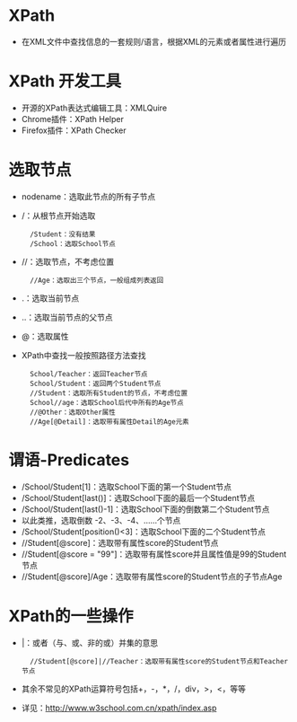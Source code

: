 # XPath
- 在XML文件中查找信息的一套规则/语言，根据XML的元素或者属性进行遍历

# XPath 开发工具
- 开源的XPath表达式编辑工具：XMLQuire
- Chrome插件：XPath Helper
- Firefox插件：XPath Checker

# 选取节点
- nodename：选取此节点的所有子节点 
- /：从根节点开始选取

        /Student：没有结果
        /School：选取School节点
        
- //：选取节点，不考虑位置

        //Age：选取出三个节点，一般组成列表返回
        
- .：选取当前节点
- ..：选取当前节点的父节点
- @：选取属性
- XPath中查找一般按照路径方法查找

        School/Teacher：返回Teacher节点
        School/Student：返回两个Student节点
        //Student：选取所有Student的节点，不考虑位置
        School//age：选取School后代中所有的Age节点
        //@Other：选取Other属性
        //Age[@Detail]：选取带有属性Detail的Age元素
        
# 谓语-Predicates
- /School/Student[1]：选取School下面的第一个Student节点
- /School/Student[last()]：选取School下面的最后一个Student节点
- /School/Student[last()-1]：选取School下面的倒数第二个Student节点
- 以此类推，选取倒数 -2、-3、-4、……个节点
- /School/Student[position()<3]：选取School下面的二个Student节点
- //Student[@score]：选取带有属性score的Student节点
- //Student[@score = "99"]：选取带有属性score并且属性值是99的Student节点
- //Student[@score]/Age：选取带有属性score的Student节点的子节点Age

# XPath的一些操作
- |：或者（与、或、非的或）并集的意思

        //Student[@score]|//Teacher：选取带有属性score的Student节点和Teacher节点

- 其余不常见的XPath运算符号包括+，-，*，/，div，>，<，等等
- 详见：http://www.w3school.com.cn/xpath/index.asp